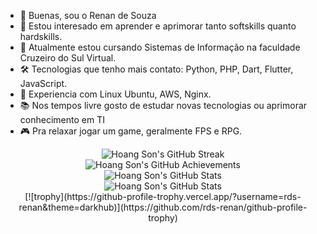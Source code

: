 - 👋 Buenas, sou o Renan de Souza
- 👀 Estou interesado em aprender e aprimorar tanto softskills quanto hardskills.
- 🌱 Atualmente estou cursando Sistemas de Informação na faculdade Cruzeiro do Sul Virtual.
- 🛠️ Tecnologias que tenho mais contato: Python, PHP, Dart, Flutter, JavaScript.
- 🔧 Experiencia com Linux Ubuntu, AWS, Nginx.
- 📚 Nos tempos livre gosto de estudar novas tecnologias ou aprimorar conhecimento em TI
- 🎮 Pra relaxar jogar um game, geralmente FPS e RPG.

<div align="center">
    <img src="https://github-readme-streak-stats.herokuapp.com/?user=rds-renan&theme=radical" alt="Hoang Son's GitHub Streak" />
</div>

<div align="center">
    <img src="https://github-profile-summary-cards.vercel.app/api/cards/profile-details?username=rds-renan&theme=radical" alt="Hoang Son's GitHub Achievements" />
</div>

<div align="center">
    <img src="https://github-readme-stats.vercel.app/api?username=rds-renan&show_icons=true&theme=radical" alt="Hoang Son's GitHub Stats" />
</div>

<div align="center">
    <img src="https://github-readme-stats.vercel.app/api?username=hoangsonww&show_icons=true&theme=radical" alt="Hoang Son's GitHub Stats" />
</div>
<div align="center">
    [![trophy](https://github-profile-trophy.vercel.app/?username=rds-renan&theme=darkhub)](https://github.com/rds-renan/github-profile-trophy)
</div>

<!---
rds-renan/rds-renan is a ✨ special ✨ repository because its `README.md` (this file) appears on your GitHub profile.
You can click the Preview link to take a look at your changes.
--->
